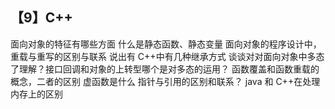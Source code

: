 ## 【9】C++

面向对象的特征有哪些方面
什么是静态函数、静态变量
面向对象的程序设计中，重载与重写的区别与联系
说出有 C++中有几种继承方式
谈谈对对面向对象中多态了理解？接口回调和对象的上转型哪个是对多态的运用？
函数覆盖和函数重载的概念，二者的区别
虚函数是什么
指针与引用的区别和联系？
java 和 C++在处理内存上的区别